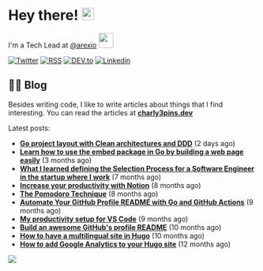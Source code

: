 
# Hey there! <img src="https://media.giphy.com/media/hvRJCLFzcasrR4ia7z/giphy.gif" width="25px">

I'm a Tech Lead at <a href="https://github.com/arexio">@arexio</a> <img src="https://media.giphy.com/media/WUlplcMpOCEmTGBtBW/giphy.gif" width="30">

[![Twitter](https://img.shields.io/badge/Twitter-1DA1F2?style=for-the-badge&logo=twitter&logoColor=white)](https://twitter.com/intent/follow?screen_name=charly3pins)
[![RSS](https://img.shields.io/badge/RSS-FFA500?style=for-the-badge&logo=rss&logoColor=white)](https://charly3pins.dev)
[![DEV.to](https://img.shields.io/badge/dev.to-0A0A0A?style=for-the-badge&logo=dev.to&logoColor=white)](https://dev.to/charly3pins)
[![Linkedin](https://img.shields.io/badge/LinkedIn-0077B5?style=for-the-badge&logo=linkedin&logoColor=white)](https://www.linkedin.com/in/carlesfuste/)

## 👨‍💻 Blog

Besides writing code, I like to write articles about things that I find interesting. You can read the articles at **[charly3pins.dev](https://charly3pins.dev)**

Latest posts:
- **[Go project layout with Clean architectures and DDD](https://charly3pins.dev/blog/go-project-layout-with-clean-architecures-and-ddd/)** (2 days ago)
- **[Learn how to use the embed package in Go by building a web page easily](https://charly3pins.dev/blog/learn-how-to-use-the-embed-package-in-go-by-building-a-web-page-easily/)** (3 months ago)
- **[What I learned defining the Selection Process for a Software Engineer in the startup where I work](https://charly3pins.dev/blog/what-i-learned-defining-the-selection-process-for-a-software-engineer-in-the-startup-where-i-work/)** (7 months ago)
- **[Increase your productivity with Notion](https://charly3pins.dev/blog/increase-your-productivity-with-notion/)** (8 months ago)
- **[The Pomodoro Technique](https://charly3pins.dev/blog/the-pomodoro-technique/)** (8 months ago)
- **[Automate Your GitHub Profile README with Go and GitHub Actions](https://charly3pins.dev/blog/automate-your-github-profile-readme-with-go-and-github-actions/)** (9 months ago)
- **[My productivity setup for VS Code](https://charly3pins.dev/blog/my-productivity-setup-for-vs-code/)** (9 months ago)
- **[Build an awesome GitHub's profile README](https://charly3pins.dev/blog/build-an-awesome-github-profile-readme/)** (10 months ago)
- **[How to have a multilingual site in Hugo](https://charly3pins.dev/blog/how-to-have-a-multilingual-site-in-hugo/)** (10 months ago)
- **[How to add Google Analytics to your Hugo site](https://charly3pins.dev/blog/how-to-add-google-analytics-to-your-hugo-site/)** (12 months ago)


![](https://media.giphy.com/media/OPYnG3Xf8zLag/giphy.gif)